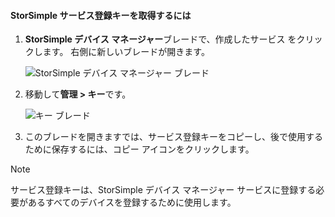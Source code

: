 <!--author=alkohli last changed: 06/22/17-->

#### <a name="to-get-the-storsimple-service-registration-key"></a>StorSimple サービス登録キーを取得するには

1. **StorSimple デバイス マネージャー**ブレードで、作成したサービス をクリックします。 右側に新しいブレードが開きます。
   
     ![StorSimple デバイス マネージャー ブレード](./media/storsimple-8000-get-service-registration-key/createssdevman5.png)

2.  移動して**管理 > キー**です。
   
     ![キー ブレード](./media/storsimple-8000-get-service-registration-key/getregkey2.png)

3.  このブレードを開きますでは、サービス登録キーをコピーし、後で使用するために保存するには、コピー アイコンをクリックします。

> [!NOTE]
> サービス登録キーは、StorSimple デバイス マネージャー サービスに登録する必要があるすべてのデバイスを登録するために使用します。


